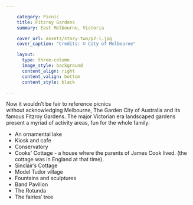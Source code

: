 ```yaml
---

    category: Picnic
    title: Fitzroy Gardens
    summary: East Melbourne, Victoria

    cover_url: assets/story-two/p2-1.jpg
    cover_caption: "Credits: © City of Melbourne"

    layout:
      type: three-column
      image_style: background
      content_align: right
      content_valign: bottom
      content_style: black

---
```


Now it wouldn’t be fair to reference picnics without acknowledging Melbourne, The Garden City of Australia and its famous Fitzroy Gardens. The major Victorian era landscaped gardens present a myriad of activity areas, fun for the whole family:

- An ornamental lake
- Kiosk and cafe
- Conservatory
- Cooks' Cottage - a house where the parents of James Cook lived. (the cottage was in England at that time).
- Sinclair’s Cottage
- Model Tudor village
- Fountains and sculptures
- Band Pavilion
- The Rotunda
- The fairies’ tree
